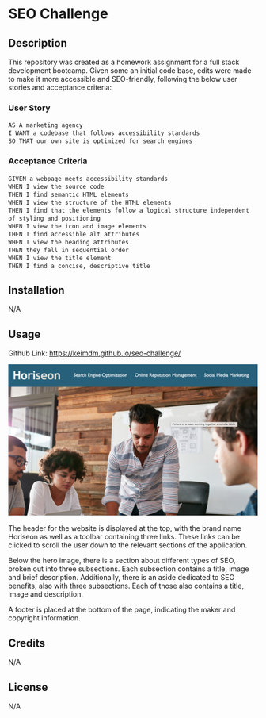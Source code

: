 # SEO Challenge

## Description

This repository was created as a homework assignment for a full stack development bootcamp. Given some an initial code base, edits were made to make it more accessible and SEO-friendly, following the below user stories and acceptance criteria:

### User Story

```
AS A marketing agency
I WANT a codebase that follows accessibility standards
SO THAT our own site is optimized for search engines
```

### Acceptance Criteria

```
GIVEN a webpage meets accessibility standards
WHEN I view the source code
THEN I find semantic HTML elements
WHEN I view the structure of the HTML elements
THEN I find that the elements follow a logical structure independent of styling and positioning
WHEN I view the icon and image elements
THEN I find accessible alt attributes
WHEN I view the heading attributes
THEN they fall in sequential order
WHEN I view the title element
THEN I find a concise, descriptive title
```

## Installation

N/A

## Usage

Github Link: https://keimdm.github.io/seo-challenge/

![](./assets/images/screenshot.png)

The header for the website is displayed at the top, with the brand name Horiseon as well as a toolbar containing three links. These links can be clicked to scroll the user down to the relevant sections of the application.

Below the hero image, there is a section about different types of SEO, broken out into three subsections. Each subsection contains a title, image and brief description. Additionally, there is an aside dedicated to SEO benefits, also with three subsections. Each of those also contains a title, image and description.

A footer is placed at the bottom of the page, indicating the maker and copyright information.

## Credits

N/A

## License

N/A
